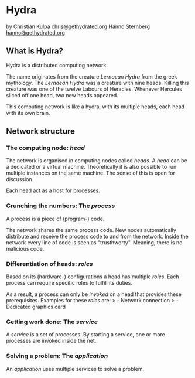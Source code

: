Hydra
=====

by 
	Christian Kulpa <chris@gethydrated.org> 
	Hanno Sternberg <hanno@gethydrated.org>


What is Hydra?
--------------

Hydra is a distributed computing network.

The name originates from the creature *Lernaean Hydra* from the greek mythology. The *Lernaean Hydra* was a creature with nine heads. Killing this creature was one of the twelve Labours of Heracles. Whenever Hercules sliced off one head, two new heads appeared.

This computing network is like a hydra, with its multiple heads, each head with its own brain.



Network structure
-----------------


### The computing node: *head*

The network is organised in computing nodes called *heads*. A *head* can be a dedicated or a virtual machine. 
Theoretically it is also possible to run multiple instances on the same machine. The sense of this is open for discussion.

Each head act as a host for processes.


### Crunching the numbers: The *process*

A process is a piece of (program-) code. 

The network shares the same process code. New nodes automatically distribute and receive the process code to and from the network.
Inside the network every line of code is seen as "trusthworty". Meaning, there is no malicious code.


### Differentiation of heads: *roles*

Based on its (hardware-) configurations a head has multiple *roles*. 
Each process can require specific roles to fulfill its duties.

As a result, a process can only be *invoked* on a head that provides these prerequisites.
Examples for these *roles* are:
	> - Network connection
	> - Dedicated graphics card


### Getting work done: The *service*

A *service* is a set of processes. By starting a service, one or more processes are invoked inside the net.


### Solving a problem: The *application*

An *application* uses multiple services to solve a problem. 


 




